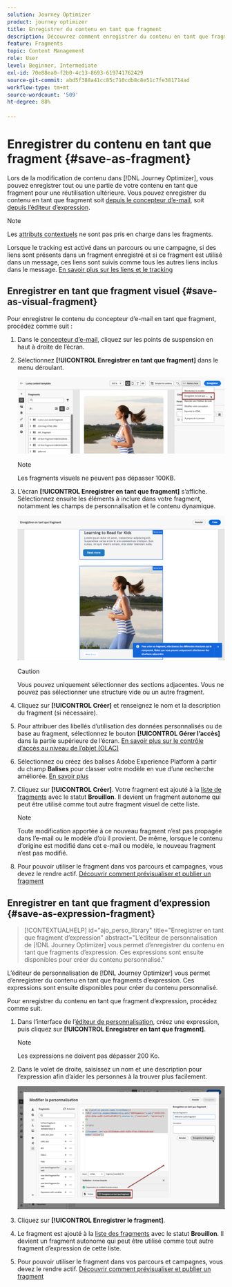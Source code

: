 ```yaml
---
solution: Journey Optimizer
product: journey optimizer
title: Enregistrer du contenu en tant que fragment
description: Découvrez comment enregistrer du contenu en tant que fragments pour réutiliser du contenu dans des campagnes et des parcours Journey Optimizer.
feature: Fragments
topic: Content Management
role: User
level: Beginner, Intermediate
exl-id: 70e88ea0-f2b0-4c13-8693-619741762429
source-git-commit: abd5f388a41cc85c710cdb8c8e51c7fe381714ad
workflow-type: tm+mt
source-wordcount: '509'
ht-degree: 88%

---
```


# Enregistrer du contenu en tant que fragment {#save-as-fragment}

Lors de la modification de contenu dans [!DNL Journey Optimizer], vous pouvez enregistrer tout ou une partie de votre contenu en tant que fragment pour une réutilisation ultérieure. Vous pouvez enregistrer du contenu en tant que fragment soit [depuis le concepteur d’e-mail](#save-as-visual-fragment), soit [depuis l’éditeur d’expression](#save-as-expression-fragment).

>[!NOTE]
>
>Les [attributs contextuels](../personalization/personalization-build-expressions.md) ne sont pas pris en charge dans les fragments.
>
>Lorsque le tracking est activé dans un parcours ou une campagne, si des liens sont présents dans un fragment enregistré et si ce fragment est utilisé dans un message, ces liens sont suivis comme tous les autres liens inclus dans le message. [En savoir plus sur les liens et le tracking](../email/message-tracking.md)

## Enregistrer en tant que fragment visuel {#save-as-visual-fragment}

Pour enregistrer le contenu du concepteur d’e-mail en tant que fragment, procédez comme suit :

1. Dans le [concepteur d’e-mail](../email/get-started-email-design.md), cliquez sur les points de suspension en haut à droite de l’écran.

1. Sélectionnez **[!UICONTROL Enregistrer en tant que fragment]** dans le menu déroulant.

   ![](assets/fragment-save-as.png)

   >[!NOTE]
   >
   >Les fragments visuels ne peuvent pas dépasser 100KB.

1. L’écran **[!UICONTROL Enregistrer en tant que fragment]** s’affiche. Sélectionnez ensuite les éléments à inclure dans votre fragment, notamment les champs de personnalisation et le contenu dynamique.

   ![](assets/fragment-save-as-screen.png)

   >[!CAUTION]
   >
   >Vous pouvez uniquement sélectionner des sections adjacentes. Vous ne pouvez pas sélectionner une structure vide ou un autre fragment.

1. Cliquez sur **[!UICONTROL Créer]** et renseignez le nom et la description du fragment (si nécessaire).

1. Pour attribuer des libellés d’utilisation des données personnalisés ou de base au fragment, sélectionnez le bouton **[!UICONTROL Gérer l’accès]** dans la partie supérieure de l’écran. [En savoir plus sur le contrôle d’accès au niveau de l’objet (OLAC)](../administration/object-based-access.md)

1. Sélectionnez ou créez des balises Adobe Experience Platform à partir du champ **Balises** pour classer votre modèle en vue d’une recherche améliorée. [En savoir plus](../start/search-filter-categorize.md#tags)

1. Cliquez sur **[!UICONTROL Créer]**. Votre fragment est ajouté à la [liste de fragments](#access-manage-fragments) avec le statut **Brouillon**. Il devient un fragment autonome qui peut être utilisé comme tout autre fragment visuel de cette liste.

   >[!NOTE]
   >
   >Toute modification apportée à ce nouveau fragment n’est pas propagée dans l’e-mail ou le modèle d’où il provient. De même, lorsque le contenu d’origine est modifié dans cet e-mail ou modèle, le nouveau fragment n’est pas modifié.

1. Pour pouvoir utiliser le fragment dans vos parcours et campagnes, vous devez le rendre actif. [Découvrir comment prévisualiser et publier un fragment](../content-management/create-fragments.md#publish)

## Enregistrer en tant que fragment d’expression {#save-as-expression-fragment}

>[!CONTEXTUALHELP]
>id="ajo_perso_library"
>title="Enregistrer en tant que fragment d’expression"
>abstract="L’éditeur de personnalisation de [!DNL Journey Optimizer] vous permet d’enregistrer du contenu en tant que fragments d’expression. Ces expressions sont ensuite disponibles pour créer du contenu personnalisé."

L’éditeur de personnalisation de [!DNL Journey Optimizer] vous permet d’enregistrer du contenu en tant que fragments d’expression. Ces expressions sont ensuite disponibles pour créer du contenu personnalisé.

Pour enregistrer du contenu en tant que fragment d’expression, procédez comme suit.

1. Dans l’interface de l’[éditeur de personnalisation](../personalization/personalization-build-expressions.md), créez une expression, puis cliquez sur **[!UICONTROL Enregistrer en tant que fragment]**.

   >[!NOTE]
   >
   >Les expressions ne doivent pas dépasser 200 Ko.

1. Dans le volet de droite, saisissez un nom et une description pour l’expression afin d’aider les personnes à la trouver plus facilement.

   ![](assets/expression-fragment-save-as.png)

1. Cliquez sur **[!UICONTROL Enregistrer le fragment]**.

   <!--An expression fragment cannot be nested inside another fragment.-->

1. Le fragment est ajouté à la [liste des fragments](#access-manage-fragments) avec le statut **Brouillon**. Il devient un fragment autonome qui peut être utilisé comme tout autre fragment d’expression de cette liste.

1. Pour pouvoir utiliser le fragment dans vos parcours et campagnes, vous devez le rendre actif. [Découvrir comment prévisualiser et publier un fragment](../content-management/create-fragments.md#publish)
